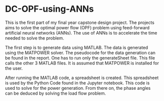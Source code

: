 # DC-OPF-using-ANNs
This is the first part of my final year capstone design project. The projects aims to solve the optimal power flow (OPF) problem using feed-forward artificial neural networks (ANNs). The use of ANNs is to accelerate the time needed to solve the problem. 

The first step is to generate data using MATLAB. The data is generated using the MATPOWER solver. The pseudocode for the data generation can be found in the report. One has to run only the generateSheet file. This file calls the other 3 MATLAB files. It is assumed that MATPOWER is installed for the user.

After running the MATLAB code, a spreadsheet is created. This spreadsheet is used by the Python Code found in the Jupyter notebook. This code is used to solve for the power generation. From there on, the phase angles can be deduced by solving the load flow problem. 
